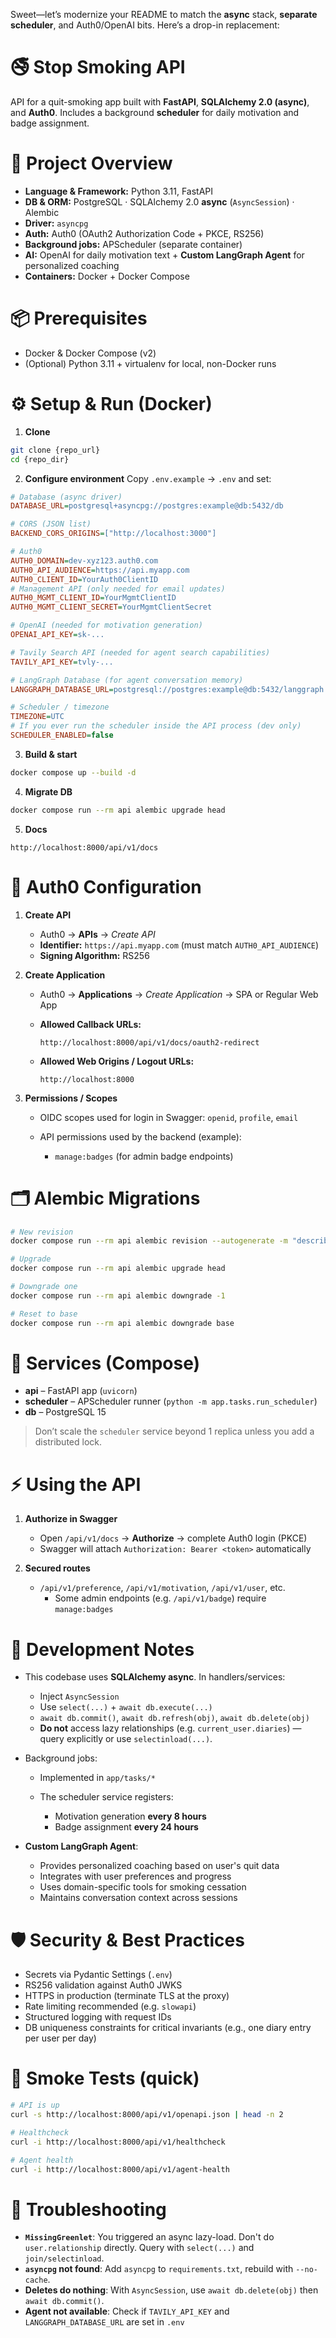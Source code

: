 Sweet—let’s modernize your README to match the **async** stack, **separate scheduler**, and Auth0/OpenAI bits. Here’s a drop-in replacement:

# 🚭 Stop Smoking API

API for a quit-smoking app built with **FastAPI**, **SQLAlchemy 2.0 (async)**, and **Auth0**. Includes a background **scheduler** for daily motivation and badge assignment.

# 🚀 Project Overview

- **Language & Framework:** Python 3.11, FastAPI
- **DB & ORM:** PostgreSQL · SQLAlchemy 2.0 **async** (`AsyncSession`) · Alembic
- **Driver:** `asyncpg`
- **Auth:** Auth0 (OAuth2 Authorization Code + PKCE, RS256)
- **Background jobs:** APScheduler (separate container)
- **AI:** OpenAI for daily motivation text + **Custom LangGraph Agent** for personalized coaching
- **Containers:** Docker + Docker Compose

# 📦 Prerequisites

- Docker & Docker Compose (v2)
- (Optional) Python 3.11 + virtualenv for local, non-Docker runs

# ⚙️ Setup & Run (Docker)

1. **Clone**

```bash
git clone {repo_url}
cd {repo_dir}
```

2. **Configure environment**
   Copy `.env.example` → `.env` and set:

```ini
# Database (async driver)
DATABASE_URL=postgresql+asyncpg://postgres:example@db:5432/db

# CORS (JSON list)
BACKEND_CORS_ORIGINS=["http://localhost:3000"]

# Auth0
AUTH0_DOMAIN=dev-xyz123.auth0.com
AUTH0_API_AUDIENCE=https://api.myapp.com
AUTH0_CLIENT_ID=YourAuth0ClientID
# Management API (only needed for email updates)
AUTH0_MGMT_CLIENT_ID=YourMgmtClientID
AUTH0_MGMT_CLIENT_SECRET=YourMgmtClientSecret

# OpenAI (needed for motivation generation)
OPENAI_API_KEY=sk-...

# Tavily Search API (needed for agent search capabilities)
TAVILY_API_KEY=tvly-...

# LangGraph Database (for agent conversation memory)
LANGGRAPH_DATABASE_URL=postgresql://postgres:example@db:5432/langgraph

# Scheduler / timezone
TIMEZONE=UTC
# If you ever run the scheduler inside the API process (dev only)
SCHEDULER_ENABLED=false
```

3. **Build & start**

```bash
docker compose up --build -d
```

4. **Migrate DB**

```bash
docker compose run --rm api alembic upgrade head
```

5. **Docs**

```
http://localhost:8000/api/v1/docs
```

# 🔐 Auth0 Configuration

1. **Create API**

   - Auth0 → **APIs** → _Create API_
   - **Identifier:** `https://api.myapp.com` (must match `AUTH0_API_AUDIENCE`)
   - **Signing Algorithm:** RS256

2. **Create Application**

   - Auth0 → **Applications** → _Create Application_ → SPA or Regular Web App
   - **Allowed Callback URLs:**

     ```
     http://localhost:8000/api/v1/docs/oauth2-redirect
     ```

   - **Allowed Web Origins / Logout URLs:**

     ```
     http://localhost:8000
     ```

3. **Permissions / Scopes**

   - OIDC scopes used for login in Swagger: `openid`, `profile`, `email`
   - API permissions used by the backend (example):

     - `manage:badges` (for admin badge endpoints)

# 🗂 Alembic Migrations

```bash
# New revision
docker compose run --rm api alembic revision --autogenerate -m "describe change"

# Upgrade
docker compose run --rm api alembic upgrade head

# Downgrade one
docker compose run --rm api alembic downgrade -1

# Reset to base
docker compose run --rm api alembic downgrade base
```

# 🧭 Services (Compose)

- **api** – FastAPI app (`uvicorn`)
- **scheduler** – APScheduler runner (`python -m app.tasks.run_scheduler`)
- **db** – PostgreSQL 15

> Don’t scale the `scheduler` service beyond 1 replica unless you add a distributed lock.

# ⚡ Using the API

1. **Authorize in Swagger**

   - Open `/api/v1/docs` → **Authorize** → complete Auth0 login (PKCE)
   - Swagger will attach `Authorization: Bearer <token>` automatically

2. **Secured routes**

   - `/api/v1/preference`, `/api/v1/motivation`, `/api/v1/user`, etc.
     - Some admin endpoints (e.g. `/api/v1/badge`) require `manage:badges`

# 🧰 Development Notes

- This codebase uses **SQLAlchemy async**. In handlers/services:

  - Inject `AsyncSession`
  - Use `select(...)` + `await db.execute(...)`
  - `await db.commit()`, `await db.refresh(obj)`, `await db.delete(obj)`
  - **Do not** access lazy relationships (e.g. `current_user.diaries`) — query explicitly or use `selectinload(...)`.

- Background jobs:

  - Implemented in `app/tasks/*`
  - The scheduler service registers:

    - Motivation generation **every 8 hours**
    - Badge assignment **every 24 hours**

- **Custom LangGraph Agent**:

  - Provides personalized coaching based on user's quit data
  - Integrates with user preferences and progress
  - Uses domain-specific tools for smoking cessation
  - Maintains conversation context across sessions

# 🛡 Security & Best Practices

- Secrets via Pydantic Settings (`.env`)
- RS256 validation against Auth0 JWKS
- HTTPS in production (terminate TLS at the proxy)
- Rate limiting recommended (e.g. `slowapi`)
- Structured logging with request IDs
- DB uniqueness constraints for critical invariants (e.g., one diary entry per user per day)

# 🧪 Smoke Tests (quick)

```bash
# API is up
curl -s http://localhost:8000/api/v1/openapi.json | head -n 2

# Healthcheck
curl -i http://localhost:8000/api/v1/healthcheck

# Agent health
curl -i http://localhost:8000/api/v1/agent-health
```

# 🐞 Troubleshooting

- **`MissingGreenlet`**: You triggered an async lazy-load. Don't do `user.relationship` directly. Query with `select(...)` and `join/selectinload`.
- **`asyncpg` not found**: Add `asyncpg` to `requirements.txt`, rebuild with `--no-cache`.
- **Deletes do nothing**: With `AsyncSession`, use `await db.delete(obj)` then `await db.commit()`.
- **Agent not available**: Check if `TAVILY_API_KEY` and `LANGGRAPH_DATABASE_URL` are set in `.env`
